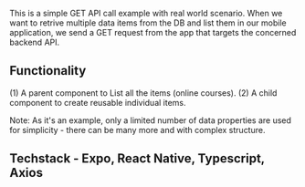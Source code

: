This is a simple GET API call example with real world scenario. When we want to retrive multiple data items from the DB and list them in our mobile application, we send a GET request from the app that targets the concerned backend API.

## Functionality

(1) A parent component to List all the items (online courses). (2) A child component to create reusable individual items.

Note: As it's an example, only a limited number of data properties are used for simplicity - there can be many more and with complex structure.

## Techstack - Expo, React Native, Typescript, Axios

